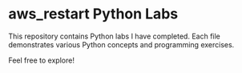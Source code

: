 # aws_restart Python Labs

This repository contains Python labs I have completed. Each file demonstrates various Python concepts and programming exercises.

Feel free to explore!
